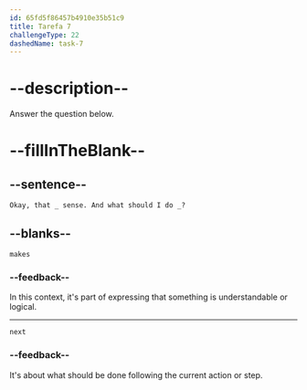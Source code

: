 ```yaml
---
id: 65fd5f86457b4910e35b51c9
title: Tarefa 7
challengeType: 22
dashedName: task-7
---
```


<!--
AUDIO REFERENCE:
Tom: Okay, that makes sense. And what should I do next?
-->

# --description--

Answer the question below.

# --fillInTheBlank--

## --sentence--

`Okay, that _ sense. And what should I do _?`

## --blanks--

`makes`

### --feedback--

In this context, it's part of expressing that something is understandable or logical.

---

`next`

### --feedback--

It's about what should be done following the current action or step.
